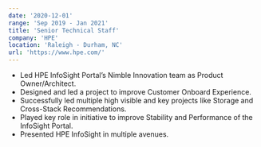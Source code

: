 ```yaml
---
date: '2020-12-01'
range: 'Sep 2019 - Jan 2021'
title: 'Senior Technical Staff'
company: 'HPE'
location: 'Raleigh - Durham, NC'
url: 'https://www.hpe.com/'
---
```


- Led HPE InfoSight Portal’s Nimble Innovation team as Product Owner/Architect.
- Designed and led a project to improve Customer Onboard Experience.
- Successfully led multiple high visible and key projects like Storage and Cross-Stack Recommendations.
- Played key role in initiative to improve Stability and Performance of the InfoSight Portal.
- Presented HPE InfoSight in multiple avenues.
